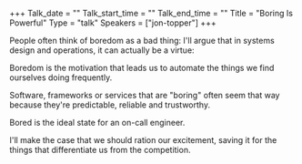 +++
Talk_date = ""
Talk_start_time = ""
Talk_end_time = ""
Title = "Boring Is Powerful"
Type = "talk"
Speakers = ["jon-topper"]
+++


People often think of boredom as a bad thing: I'll argue that in systems design and operations, it can actually be a virtue:

Boredom is the motivation that leads us to automate the things we find ourselves doing frequently.

Software, frameworks or services that are "boring" often seem that way because they're predictable, reliable and trustworthy.

Bored is the ideal state for an on-call engineer.

I'll make the case that we should ration our excitement, saving it for the things that differentiate us from the competition.
